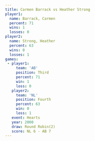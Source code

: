 ```yaml
---
title: Carmen Barrack vs Heather Strong
player1:               
  name: Barrack, Carmen
  percent: 71          
  wins: 1              
  losses: 0            
player2:               
  name: Strong, Heather
  percent: 63          
  wins: 0              
  losses: 1            
games:
 - player1:         
     team: 'AB'     
     position: Third
     percent: 71    
     win: 1         
     loss: 0        
   player2:          
     team: 'NL'      
     position: Fourth
     percent: 63     
     win: 0          
     loss: 1         
   event: Hearts       
   year: 2000          
   draw: Round Robin(2)
   score: NL 6 - AB 7  
---
```

